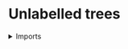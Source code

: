 #  Unlabelled trees

<details><summary>Imports</summary>
```agda
module univalent-combinatorics.unlabeled-trees where

open import graph-theory.simple-undirected-graphs
```
</details>

## Idea

An unlabelled tree is an undirected graph `G` such that any cycle in `G` must have length 1.

## Definition

```agda

```
